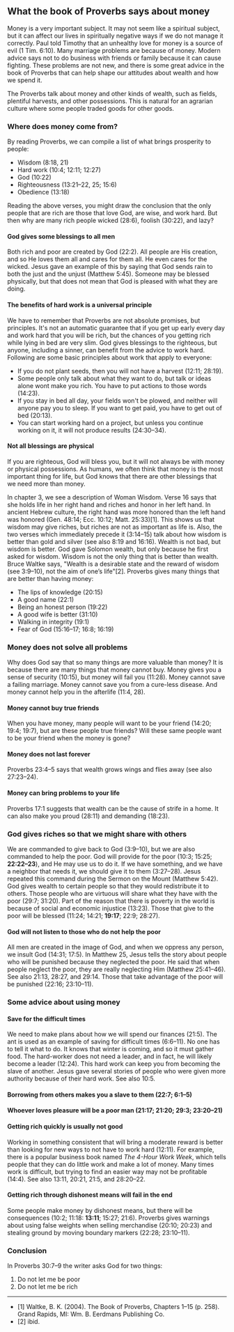 ## What the book of Proverbs says about money

Money is a very important subject. It may not seem like a spiritual subject, but it can affect our lives in spiritually negative ways if we do not manage it correctly. Paul told Timothy that an unhealthy love for money is a source of evil (1 Tim. 6:10). Many marriage problems are because of money. Modern advice says not to do business with friends or family because it can cause fighting. These problems are not new, and there is some great advice in the book of Proverbs that can help shape our attitudes about wealth and how we spend it.

The Proverbs talk about money and other kinds of wealth, such as fields, plentiful harvests, and other possessions. This is natural for an agrarian culture where some people traded goods for other goods.

### Where does money come from?

By reading Proverbs, we can compile a list of what brings prosperity to people:

* Wisdom (8:18, 21)
* Hard work (10:4; 12:11; 12:27)
* God (10:22)
* Righteousness (13:21–22, 25; 15:6)
* Obedience (13:18)

Reading the above verses, you might draw the conclusion that the only people that are rich are those that love God, are wise, and work hard. But then why are many rich people wicked (28:6), foolish (30:22), and lazy? 

#### God gives some blessings to all men

Both rich and poor are created by God (22:2). All people are His creation, and so He loves them all and cares for them all. He even cares for the wicked. Jesus gave an example of this by saying that God sends rain to both the just and the unjust (Matthew 5:45). Someone may be blessed physically, but that does not mean that God is pleased with what they are doing.

#### The benefits of hard work is a universal principle

We have to remember that Proverbs are not absolute promises, but principles. It's not an automatic guarantee that if you get up early every day and work hard that you will be rich, but the chances of you getting rich while lying in bed are very slim. God gives blessings to the righteous, but anyone, including a sinner, can benefit from the advice to work hard. Following are some basic principles about work that apply to everyone:

* If you do not plant seeds, then you will not have a harvest (12:11; 28:19).
* Some people only talk about what they want to do, but talk or ideas alone wont make you rich. You have to put actions to those words (14:23).
* If you stay in bed all day, your fields won't be plowed, and neither will anyone pay you to sleep. If you want to get paid, you have to get out of bed (20:13).
* You can start working hard on a project, but unless you continue working on it, it will not produce results (24:30–34).

#### Not all blessings are physical

If you are righteous, God will bless you, but it will not always be with money or physical possessions. As humans, we often think that money is the most important thing for life, but God knows that there are other blessings that we need more than money.

In chapter 3, we see a description of Woman Wisdom. Verse 16 says that she holds life in her right hand and riches and honor in her left hand. In ancient Hebrew culture, the right hand was more honored than the left hand was honored (Gen. 48:14; Ecc. 10:12; Matt. 25:33)[1]. This shows us that wisdom may give riches, but riches are not as important as life is. Also, the two verses which immediately precede it (3:14–15) talk about how wisdom is better than gold and silver (see also 8:19 and 16:16). Wealth is not bad, but wisdom is better. God gave Solomon wealth, but only because he first asked for wisdom. Wisdom is not the only thing that is better than wealth. Bruce Waltke says, "Wealth is a desirable state and the reward of wisdom (see 3:9–10), not the aim of one’s life"[2]. Proverbs gives many things that are better than having money:

* The lips of knowledge (20:15)
* A good name (22:1)
* Being an honest person (19:22)
* A good wife is better (31:10)
* Walking in integrity (19:1)
* Fear of God (15:16–17; 16:8; 16:19)

### Money does not solve all problems

Why does God say that so many things are more valuable than money? It is because there are many things that money cannot buy. Money gives you a sense of security (10:15), but money will fail you (11:28). Money cannot save a failing marriage. Money cannot save you from a cure-less disease. And money cannot help you in the afterlife (11:4, 28).

#### Money cannot buy true friends

When you have money, many people will want to be your friend (14:20; 19:4; 19:7), but are these people true friends? Will these same people want to be your friend when the money is gone?

#### Money does not last forever

Proverbs 23:4–5 says that wealth grows wings and flies away (see also 27:23–24). 

#### Money can bring problems to your life

Proverbs 17:1 suggests that wealth can be the cause of strife in a home. It can also make you proud (28:11) and demanding (18:23).

### God gives riches so that we might share with others

We are commanded to give back to God (3:9–10), but we are also commanded to help the poor. God will provide for the poor (10:3; 15:25; **22:22–23**), and He may use us to do it. If we have something, and we have a neighbor that needs it, we should give it to them (3:27–28). Jesus repeated this command during the Sermon on the Mount (Matthew 5:42). God gives wealth to certain people so that they would redistribute it to others. Those people who are virtuous will share what they have with the poor (29:7; 31:20). Part of the reason that there is poverty in the world is because of social and economic injustice (13:23). Those that give to the poor will be blessed (11:24; 14:21; **19:17**; 22:9; 28:27).

#### God will not listen to those who do not help the poor

All men are created in the image of God, and when we oppress any person, we insult God (14:31; 17:5). In Matthew 25, Jesus tells the story about people who will be punished because they neglected the poor. He said that when people neglect the poor, they are really neglecting Him (Matthew 25:41–46). See also 21:13, 28:27, and 29:14. Those that take advantage of the poor will be punished (22:16; 23:10–11).

### Some advice about using money

#### Save for the difficult times

We need to make plans about how we will spend our finances (21:5). The ant is used as an example of saving for difficult times (6:6–11). No one has to tell it what to do. It knows that winter is coming, and so it must gather food. The hard-worker does not need a leader, and in fact, he will likely become a leader (12:24). This hard work can keep you from becoming the slave of another. Jesus gave several stories of people who were given more authority because of their hard work. See also 10:5.

#### Borrowing from others makes you a slave to them (22:7; 6:1–5)

<!--?? 22:26-27-->

#### Whoever loves pleasure will be a poor man (21:17; 21:20; 29:3; 23:20–21)

#### Getting rich quickly is usually not good

Working in something consistent that will bring a moderate reward is better than looking for new ways to not have to work hard (12:11). For example, there is a popular business book named _The 4-Hour Work Week_, which tells people that they can do little work and make a lot of money. Many times work is difficult, but trying to find an easier way may not be profitable (14:4). See also 13:11, 20:21, 21:5, and 28:20–22.

#### Getting rich through dishonest means will fail in the end

Some people make money by dishonest means, but there will be consequences (10:2; 11:18: **13:11**; 15:27; 21:6). Proverbs gives warnings about using false weights when selling merchandise (20:10; 20:23) and stealing ground by moving boundary markers (22:28; 23:10–11).

### Conclusion

In Proverbs 30:7–9 the writer asks God for two things:

1. Do not let me be poor
2. Do not let me be rich

<!--
#### Laziness leads to poverty (6:10–11)


You don't work, you don't eat.

> It is not riches the lazy person lacks; it is food, the necessity of life (cf. 19:15; 20:13; 23:21).  
> Waltke, B. K. (2004). The Book of Proverbs, Chapters 1–15 (p. 339). Grand Rapids, MI: Wm. B. Eerdmans Publishing Co.

Being lazy can ruin your reputation. People will not want to work with you. (10:26)

***********************

18:11 says that it's strength is in partially in his own mind. (Interestingly, the verse before this talks about the name of the Lord being a strong tower)

********************

?? Does the Bible condone bribes? 17:8; 17:23; 18:16

*******************************************

?? What does 17:16 mean?

*****************************************

?? 28:8 

*********************************************

?? 13:7

***********************************************

?? 13:8 The rich are in danger of being kidnapped for ransom money. The poor do not face the same threat.

**********************************************

?? 13:22

**********************************************

?? 28:3 A poor man that oppresses the poor

-->

---------------------------------------------------------------------------------------------------

* [1] Waltke, B. K. (2004). The Book of Proverbs, Chapters 1–15 (p. 258). Grand Rapids, MI: Wm. B. Eerdmans Publishing Co.
* [2] ibid.

